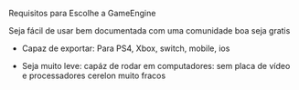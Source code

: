 Requisitos para Escolhe a GameEngine

Seja fácil de usar 
bem documentada 
com uma comunidade boa
seja gratis

- Capaz de exportar: Para PS4, Xbox, switch, mobile, ios

- Seja muito leve: capáz de rodar em computadores: sem placa de vídeo e processadores cerelon muito fracos
